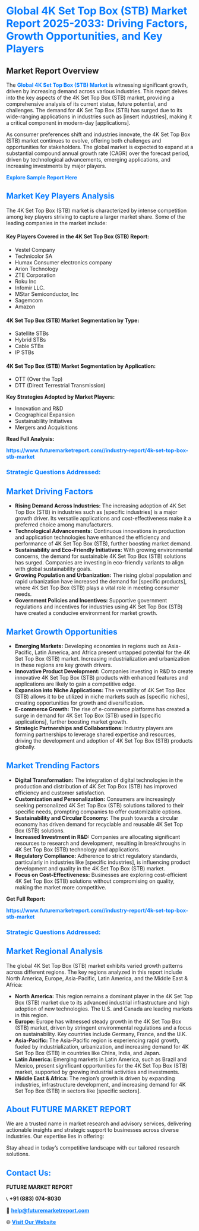 <h1 style="color: #007BFF;">Global 4K Set Top Box (STB) Market Report 2025-2033: Driving Factors, Growth Opportunities, and Key Players</h1>

<section id="overview">
<h2>Market Report Overview</h2>
<p>The <a href="https://www.futuremarketreport.com//industry-report/4k-set-top-box-stb-market" style="color: #007BFF; text-decoration: none;"><strong>Global 4K Set Top Box (STB) Market</strong></a> is witnessing significant growth, driven by increasing demand across various industries. This report delves into the key aspects of the 4K Set Top Box (STB) market, providing a comprehensive analysis of its current status, future potential, and challenges. The demand for 4K Set Top Box (STB) has surged due to its wide-ranging applications in industries such as [insert industries], making it a critical component in modern-day [applications].</p>
<p>As consumer preferences shift and industries innovate, the 4K Set Top Box (STB) market continues to evolve, offering both challenges and opportunities for stakeholders. The global market is expected to expand at a substantial compound annual growth rate (CAGR) over the forecast period, driven by technological advancements, emerging applications, and increasing investments by major players.</p>
</section>

<section id="overview">
<p><a href="https://www.futuremarketreport.com//request-sample/reportId=63073" style="color: #007BFF; text-decoration: none;"><strong>Explore Sample Report Here</strong></a></p>
</section>

<section id="key-players">
<h2 style="color: #007BFF;">Market Key Players Analysis</h2>
<p>The 4K Set Top Box (STB) market is characterized by intense competition among key players striving to capture a larger market share. Some of the leading companies in the market include:</p>
<h4>Key Players Covered in the 4K Set Top Box (STB) Report:</h4>
<ul><li>Vestel Company</li><li>Technicolor SA</li><li>Humax Consumer electronics company</li><li>Arion Technology</li><li>ZTE Corporation</li><li>Roku Inc</li><li>Infomir LLC.</li><li>MStar Semiconductor, Inc</li><li>Sagemcom</li><li>Amazon</li></ul>
<h4>4K Set Top Box (STB) Market Segmentation by Type:</h4>
<ul><li>Satellite STBs</li><li>Hybrid STBs</li><li>Cable STBs</li><li>IP STBs</li></ul>

<h4>4K Set Top Box (STB) Market Segmentation by Application:</h4>
<ul><li>OTT (Over the Top)</li><li>DTT (Direct Terrestrial Transmission)</li></ul>
<p><strong>Key Strategies Adopted by Market Players:</strong></p>
<ul>
<li>Innovation and R&D</li>
<li>Geographical Expansion</li>
<li>Sustainability Initiatives</li>
<li>Mergers and Acquisitions</li>
</ul>
</section>

<section>
<p><strong>Read Full Analysis: </strong></p><a href="https://www.futuremarketreport.com//industry-report/4k-set-top-box-stb-market" style="color: #007BFF; text-decoration: none;"><strong>https://www.futuremarketreport.com//industry-report/4k-set-top-box-stb-market</strong></a>
<h3 style="color: #007BFF;">Strategic Questions Addressed:</h3>
</section>

<section id="driving-factors">
<h2 style="color: #007BFF;">Market Driving Factors</h2>
<ul>
<li><strong>Rising Demand Across Industries:</strong> The increasing adoption of 4K Set Top Box (STB) in industries such as [specific industries] is a major growth driver. Its versatile applications and cost-effectiveness make it a preferred choice among manufacturers.</li>
<li><strong>Technological Advancements:</strong> Continuous innovations in production and application technologies have enhanced the efficiency and performance of 4K Set Top Box (STB), further boosting market demand.</li>
<li><strong>Sustainability and Eco-Friendly Initiatives:</strong> With growing environmental concerns, the demand for sustainable 4K Set Top Box (STB) solutions has surged. Companies are investing in eco-friendly variants to align with global sustainability goals.</li>
<li><strong>Growing Population and Urbanization:</strong> The rising global population and rapid urbanization have increased the demand for [specific products], where 4K Set Top Box (STB) plays a vital role in meeting consumer needs.</li>
<li><strong>Government Policies and Incentives:</strong> Supportive government regulations and incentives for industries using 4K Set Top Box (STB) have created a conducive environment for market growth.</li>
</ul>
</section>

<section id="growth-opportunities">
<h2 style="color: #007BFF;">Market Growth Opportunities</h2>
<ul>
<li><strong>Emerging Markets:</strong> Developing economies in regions such as Asia-Pacific, Latin America, and Africa present untapped potential for the 4K Set Top Box (STB) market. Increasing industrialization and urbanization in these regions are key growth drivers.</li>
<li><strong>Innovative Product Development:</strong> Companies investing in R&D to create innovative 4K Set Top Box (STB) products with enhanced features and applications are likely to gain a competitive edge.</li>
<li><strong>Expansion into Niche Applications:</strong> The versatility of 4K Set Top Box (STB) allows it to be utilized in niche markets such as [specific niches], creating opportunities for growth and diversification.</li>
<li><strong>E-commerce Growth:</strong> The rise of e-commerce platforms has created a surge in demand for 4K Set Top Box (STB) used in [specific applications], further boosting market growth.</li>
<li><strong>Strategic Partnerships and Collaborations:</strong> Industry players are forming partnerships to leverage shared expertise and resources, driving the development and adoption of 4K Set Top Box (STB) products globally.</li>
</ul>
</section>

<section id="trending-factors">
<h2 style="color: #007BFF;">Market Trending Factors</h2>
<ul>
<li><strong>Digital Transformation:</strong> The integration of digital technologies in the production and distribution of 4K Set Top Box (STB) has improved efficiency and customer satisfaction.</li>
<li><strong>Customization and Personalization:</strong> Consumers are increasingly seeking personalized 4K Set Top Box (STB) solutions tailored to their specific needs, prompting companies to offer customizable options.</li>
<li><strong>Sustainability and Circular Economy:</strong> The push towards a circular economy has driven demand for recyclable and reusable 4K Set Top Box (STB) solutions.</li>
<li><strong>Increased Investment in R&D:</strong> Companies are allocating significant resources to research and development, resulting in breakthroughs in 4K Set Top Box (STB) technology and applications.</li>
<li><strong>Regulatory Compliance:</strong> Adherence to strict regulatory standards, particularly in industries like [specific industries], is influencing product development and quality in the 4K Set Top Box (STB) market.</li>
<li><strong>Focus on Cost-Effectiveness:</strong> Businesses are exploring cost-efficient 4K Set Top Box (STB) solutions without compromising on quality, making the market more competitive.</li>
</ul>
</section>

<section>
<p><strong>Get Full Report: </strong></p><a href="https://www.futuremarketreport.com//industry-report/4k-set-top-box-stb-market" style="color: #007BFF; text-decoration: none;"><strong>https://www.futuremarketreport.com//industry-report/4k-set-top-box-stb-market</strong></a>
<h3 style="color: #007BFF;">Strategic Questions Addressed:</h3>
</section>


<section id="regional-analysis">
<h2 style="color: #007BFF;">Market Regional Analysis</h2>
<p>The global 4K Set Top Box (STB) market exhibits varied growth patterns across different regions. The key regions analyzed in this report include North America, Europe, Asia-Pacific, Latin America, and the Middle East & Africa:</p>
<ul>
<li><strong>North America:</strong> This region remains a dominant player in the 4K Set Top Box (STB) market due to its advanced industrial infrastructure and high adoption of new technologies. The U.S. and Canada are leading markets in this region.</li>
<li><strong>Europe:</strong> Europe has witnessed steady growth in the 4K Set Top Box (STB) market, driven by stringent environmental regulations and a focus on sustainability. Key countries include Germany, France, and the U.K.</li>
<li><strong>Asia-Pacific:</strong> The Asia-Pacific region is experiencing rapid growth, fueled by industrialization, urbanization, and increasing demand for 4K Set Top Box (STB) in countries like China, India, and Japan.</li>
<li><strong>Latin America:</strong> Emerging markets in Latin America, such as Brazil and Mexico, present significant opportunities for the 4K Set Top Box (STB) market, supported by growing industrial activities and investments.</li>
<li><strong>Middle East & Africa:</strong> The region’s growth is driven by expanding industries, infrastructure development, and increasing demand for 4K Set Top Box (STB) in sectors like [specific sectors].</li>
</ul>
</section>

<footer>
<h2 style="color: #007BFF;">About FUTURE MARKET REPORT</h2>
<p>We are a trusted name in market research and advisory services, delivering actionable insights and strategic support to businesses across diverse industries. Our expertise lies in offering:</p>

<p>Stay ahead in today’s competitive landscape with our tailored research solutions.</p>

<h2 style="color: #007BFF;">Contact Us:</h2>
<p><strong>FUTURE MARKET REPORT</strong></p>
<p>📞 <strong>+91 (883) 074-8030</strong></p>
<p>📧 <strong><a href="mailto:help@futuremarketreport.com" style="color: #007BFF;">help@futuremarketreport.com</a></strong></p>
<p>🌐 <strong><a href="https://www.futuremarketreport.com/" style="color: #007BFF;">Visit Our Website</a></strong></p>
</footer>